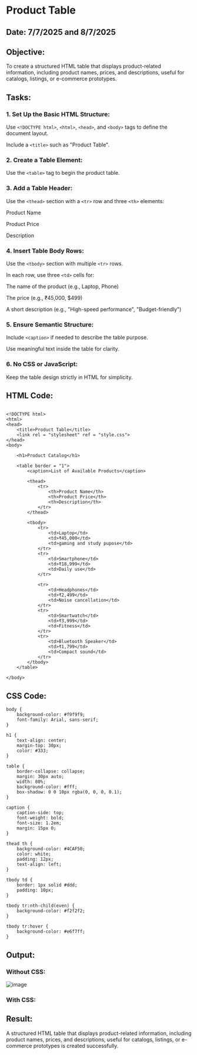 # Product Table
## Date: 7/7/2025 and 8/7/2025
## Objective:

To create a structured HTML table that displays product-related information, including product names, prices, and descriptions, useful for catalogs, listings, or e-commerce prototypes.

## Tasks:

### 1. Set Up the Basic HTML Structure:

Use ```<!DOCTYPE html>```, ```<html>```, ```<head>```, and ```<body>``` tags to define the document layout.

Include a ```<title>``` such as "Product Table".

### 2. Create a Table Element:

Use the ```<table>``` tag to begin the product table.

### 3. Add a Table Header:

Use the ```<thead>``` section with a ```<tr>``` row and three ```<th>``` elements:

Product Name

Product Price

Description

### 4. Insert Table Body Rows:

Use the ```<tbody>``` section with multiple ```<tr>``` rows.

In each row, use three ```<td>``` cells for:

The name of the product (e.g., Laptop, Phone)

The price (e.g., ₹45,000, $499)

A short description (e.g., "High-speed performance", "Budget-friendly")

### 5. Ensure Semantic Structure:

Include ```<caption>``` if needed to describe the table purpose.

Use meaningful text inside the table for clarity.

### 6. No CSS or JavaScript:

Keep the table design strictly in HTML for simplicity.
## HTML Code:
```

<!DOCTYPE html>
<html>
<head>
    <title>Product Table</title>
    <link rel = "stylesheet" ref = "style.css">
</head>
<body>

    <h1>Product Catalog</h1>

    <table border = "1">
        <caption>List of Available Products</caption>
        
        <thead>
            <tr>
                <th>Product Name</th>
                <th>Product Price</th>
                <th>Description</th>
            </tr>
        </thead>

        <tbody>
            <tr>
                <td>Laptop</td>
                <td>₹45,000</td>
                <td>gaming and study pupose</td>
            </tr>
            <tr>
                <td>Smartphone</td>
                <td>₹18,999</td>
                <td>Daily use</td>
            </tr>

            <tr>
                <td>Headphones</td>
                <td>₹2,499</td>
                <td>Noise cancellation</td>
            </tr>
            <tr>
                <td>Smartwatch</td>
                <td>₹3,999</td>
                <td>Fitness</td>
            </tr>
            <tr>
                <td>Bluetooth Speaker</td>
                <td>₹1,799</td>
                <td>Compact sound</td>
            </tr>
        </tbody>
    </table>

</body>

```

## CSS Code:
```
body {
    background-color: #f9f9f9;
    font-family: Arial, sans-serif;
}

h1 {
    text-align: center;
    margin-top: 30px;
    color: #333;
}

table {
    border-collapse: collapse;
    margin: 30px auto;
    width: 80%;
    background-color: #fff;
    box-shadow: 0 0 10px rgba(0, 0, 0, 0.1);
}

caption {
    caption-side: top;
    font-weight: bold;
    font-size: 1.2em;
    margin: 15px 0;
}

thead th {
    background-color: #4CAF50;
    color: white;
    padding: 12px;
    text-align: left;
}

tbody td {
    border: 1px solid #ddd;
    padding: 10px;
}

tbody tr:nth-child(even) {
    background-color: #f2f2f2;
}

tbody tr:hover {
    background-color: #e6f7ff;
}

```

## Output:

### Without CSS:

![image](https://github.com/user-attachments/assets/e5bf9d63-6fe1-4d6c-b0cd-15101bd95009)

### With CSS:



## Result:
A structured HTML table that displays product-related information, including product names, prices, and descriptions, useful for catalogs, listings, or e-commerce prototypes is created successfully.
